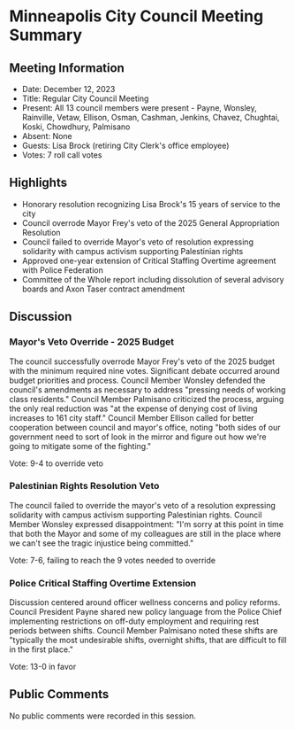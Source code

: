 # Minneapolis City Council Meeting Summary

## Meeting Information
- Date: December 12, 2023
- Title: Regular City Council Meeting 
- Present: All 13 council members were present - Payne, Wonsley, Rainville, Vetaw, Ellison, Osman, Cashman, Jenkins, Chavez, Chughtai, Koski, Chowdhury, Palmisano
- Absent: None
- Guests: Lisa Brock (retiring City Clerk's office employee)
- Votes: 7 roll call votes

## Highlights
- Honorary resolution recognizing Lisa Brock's 15 years of service to the city
- Council overrode Mayor Frey's veto of the 2025 General Appropriation Resolution
- Council failed to override Mayor's veto of resolution expressing solidarity with campus activism supporting Palestinian rights
- Approved one-year extension of Critical Staffing Overtime agreement with Police Federation
- Committee of the Whole report including dissolution of several advisory boards and Axon Taser contract amendment

## Discussion

### Mayor's Veto Override - 2025 Budget
The council successfully overrode Mayor Frey's veto of the 2025 budget with the minimum required nine votes. Significant debate occurred around budget priorities and process. Council Member Wonsley defended the council's amendments as necessary to address "pressing needs of working class residents." Council Member Palmisano criticized the process, arguing the only real reduction was "at the expense of denying cost of living increases to 161 city staff." Council Member Ellison called for better cooperation between council and mayor's office, noting "both sides of our government need to sort of look in the mirror and figure out how we're going to mitigate some of the fighting."

Vote: 9-4 to override veto

### Palestinian Rights Resolution Veto
The council failed to override the mayor's veto of a resolution expressing solidarity with campus activism supporting Palestinian rights. Council Member Wonsley expressed disappointment: "I'm sorry at this point in time that both the Mayor and some of my colleagues are still in the place where we can't see the tragic injustice being committed."

Vote: 7-6, failing to reach the 9 votes needed to override

### Police Critical Staffing Overtime Extension
Discussion centered around officer wellness concerns and policy reforms. Council President Payne shared new policy language from the Police Chief implementing restrictions on off-duty employment and requiring rest periods between shifts. Council Member Palmisano noted these shifts are "typically the most undesirable shifts, overnight shifts, that are difficult to fill in the first place."

Vote: 13-0 in favor

## Public Comments
No public comments were recorded in this session.
